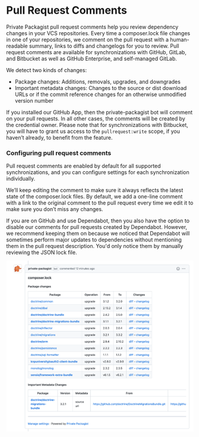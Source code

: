 # Pull Request Comments

Private Packagist pull request comments help you review dependency changes in your VCS repositories. Every time a
composer.lock file changes in one of your repositories, we comment on the pull request with a human-readable summary,
links to diffs and changelogs for you to review. Pull request comments are available for synchronizations with
GitHub, GitLab, and Bitbucket as well as GitHub Enterprise, and self-managed GitLab.

We detect two kinds of changes:
* Package changes: Additions, removals, upgrades, and downgrades
* Important metadata changes: Changes to the source or dist download URLs or if the commit reference changes for an otherwise unmodified version number

If you installed our GitHub App, then the private-packagist bot will comment on your pull requests. In all other cases, 
the comments will be created by the credential owner. Please note that for synchronizations with Bitbucket, you will 
have to grant us access to the `pullrequest:write` scope, if you haven’t already, to benefit from the feature.

### Configuring pull request comments
Pull request comments are enabled by default for all supported synchronizations, and you can configure settings for each
synchronization individually. 

We’ll keep editing the comment to make sure it always reflects the latest state of the composer.lock files. By default,
we add a one-line comment with a link to the original comment to the pull request every time we edit it to make sure you
don’t miss any changes.

If you are on GitHub and use Dependabot, then you also have the option to disable our comments for pull requests created
by Dependabot. However, we recommend keeping them on because we noticed that Dependabot will sometimes perform major
updates to dependencies without mentioning them in the pull request description. You'd only notice them by manually
reviewing the JSON lock file.

![Pull request comment example on GitHub](/Resources/public/img/docs/features/PullRequestComment-20211125.png)
